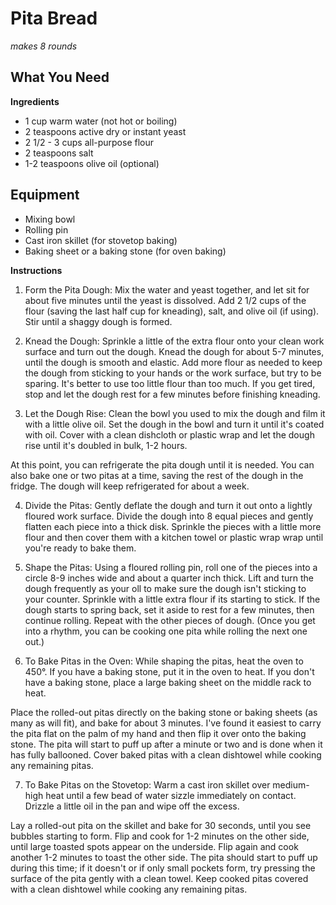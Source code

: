 Pita Bread
============

*makes 8 rounds*
## What You Need  

**Ingredients**   
- 1 cup warm water (not hot or boiling)
- 2 teaspoons active dry or instant yeast
- 2 1/2 - 3 cups all-purpose flour
- 2 teaspoons salt
- 1-2 teaspoons olive oil (optional)

## Equipment

- Mixing bowl
- Rolling pin
- Cast iron skillet (for stovetop baking)
- Baking sheet or a baking stone (for oven baking)

**Instructions**
1. Form the Pita Dough: Mix the water and yeast together, and let sit for about five minutes until the yeast is dissolved. Add 2 1/2 cups of the flour (saving the last half cup for kneading), salt, and olive oil (if using). Stir until a shaggy dough is formed.

2. Knead the Dough: Sprinkle a little of the extra flour onto your clean work surface and turn out the dough. Knead the dough for about 5-7 minutes, until the dough is smooth and elastic. Add more flour as needed to keep the dough from sticking to your hands or the work surface, but try to be sparing. It's better to use too little flour than too much. If you get tired, stop and let the dough rest for a few minutes before finishing kneading.

3. Let the Dough Rise: Clean the bowl you used to mix the dough and film it with a little olive oil. Set the dough in the bowl and turn it until it's coated with oil. Cover with a clean dishcloth or plastic wrap and let the dough rise until it's doubled in bulk, 1-2 hours.

At this point, you can refrigerate the pita dough until it is needed. You can also bake one or two pitas at a time, saving the rest of the dough in the fridge. The dough will keep refrigerated for about a week.

4. Divide the Pitas: Gently deflate the dough and turn it out onto a lightly floured work surface. Divide the dough into 8 equal pieces and gently flatten each piece into a thick disk. Sprinkle the pieces with a little more flour and then cover them with a kitchen towel or plastic wrap wrap until you're ready to bake them.

5. Shape the Pitas: Using a floured rolling pin, roll one of the pieces into a circle 8-9 inches wide and about a quarter inch thick. Lift and turn the dough frequently as your oll to make sure the dough isn't sticking to your counter. Sprinkle with a little extra flour if its starting to stick. If the dough starts to spring back, set it aside to rest for a few minutes, then continue rolling. Repeat with the other pieces of dough. (Once you get into a rhythm, you can be cooking one pita while rolling the next one out.)

6. To Bake Pitas in the Oven: While shaping the pitas, heat the oven to 450°. If you have a baking stone, put it in the oven to heat. If you don't have a baking stone, place a large baking sheet on the middle rack to heat.

Place the rolled-out pitas directly on the baking stone or baking sheets (as many as will fit), and bake for about 3 minutes. I've found it easiest to carry the pita flat on the palm of my hand and then flip it over onto the baking stone. The pita will start to puff up after a minute or two and is done when it has fully ballooned. Cover baked pitas with a clean dishtowel while cooking any remaining pitas.

7. To Bake Pitas on the Stovetop: Warm a cast iron skillet over medium-high heat until a few bead of water sizzle immediately on contact. Drizzle a little oil in the pan and wipe off the excess.

Lay a rolled-out pita on the skillet and bake for 30 seconds, until you see bubbles starting to form. Flip and cook for 1-2 minutes on the other side, until large toasted spots appear on the underside. Flip again and cook another 1-2 minutes to toast the other side. The pita should start to puff up during this time; if it doesn't or if only small pockets form, try pressing the surface of the pita gently with a clean towel. Keep cooked pitas covered with a clean dishtowel while cooking any remaining pitas.